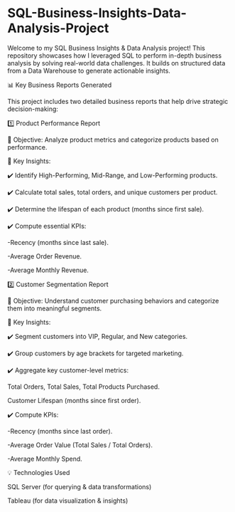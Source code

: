 # SQL-Business-Insights-Data-Analysis-Project
Welcome to my SQL Business Insights &amp; Data Analysis project! This repository showcases how I leveraged SQL to perform in-depth business analysis by solving real-world data challenges. It builds on structured data from a Data Warehouse to generate actionable insights.

📊 Key Business Reports Generated

This project includes two detailed business reports that help drive strategic decision-making:


1️⃣ Product Performance Report 

📌 Objective: Analyze product metrics and categorize products based on performance.

📌 Key Insights:

✔️ Identify High-Performing, Mid-Range, and Low-Performing products.

✔️ Calculate total sales, total orders, and unique customers per product.

✔️ Determine the lifespan of each product (months since first sale).

✔️ Compute essential KPIs:

-Recency (months since last sale).

-Average Order Revenue.

-Average Monthly Revenue.

2️⃣ Customer Segmentation Report 

📌 Objective: Understand customer purchasing behaviors and categorize them into meaningful segments.

📌 Key Insights:

✔️ Segment customers into VIP, Regular, and New categories.

✔️ Group customers by age brackets for targeted marketing.

✔️ Aggregate key customer-level metrics:

Total Orders, Total Sales, Total Products Purchased.

Customer Lifespan (months since first order).

✔️ Compute KPIs:

-Recency (months since last order).

-Average Order Value (Total Sales / Total Orders).

-Average Monthly Spend.



💡 Technologies Used

SQL Server (for querying & data transformations)

Tableau (for data visualization & insights)




